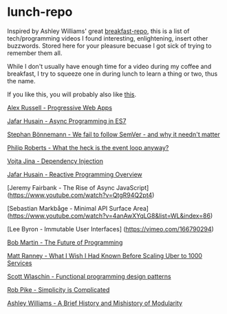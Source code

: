 # lunch-repo

Inspired by Ashley Williams' great [breakfast-repo](https://github.com/ashleygwilliams/breakfast-repo), this is a list of tech/programming videos I found interesting, enlightening, insert other buzzwords. Stored here for your pleasure becuase I got sick of trying to remember them all. 

While I don't usually have enough time for a video during my coffee and breakfast, I try to squeeze one in during lunch to learn a thing or two, thus the name.

If you like this, you will probably also like [this](https://github.com/jakedex/brunch-repo).

[Alex Russell - Progressive Web Apps](https://www.oreilly.com/ideas/progressive-web-apps-and-whats-next-for-mobile)

[Jafar Husain - Async Programming in ES7](https://www.youtube.com/watch?v=lil4YCCXRYc&list=PLS1cYe5xBIhXTlVOuWMtbuBpqKVgnIOJb&index=21)

[Stephan Bönnemann - We fail to follow SemVer - and why it needn't matter](https://www.youtube.com/watch?v=tc2UgG5L7WM)

[Philip Roberts - What the heck is the event loop anyway?](https://www.youtube.com/watch?v=8aGhZQkoFbQ)

[Vojta Jina - Dependency Injection](https://www.youtube.com/watch?v=_OGGsf1ZXMs&list=PLS1cYe5xBIhXTlVOuWMtbuBpqKVgnIOJb&index)

[Jafar Husain - Reactive Programming Overview](https://www.youtube.com/watch?v=dwP1TNXE6fc)

[Jeremy Fairbank - The Rise of Async JavaScript] (https://www.youtube.com/watch?v=QtgR94Q2pt4)

[Sebastian Markbåge - Minimal API Surface Area] (https://www.youtube.com/watch?v=4anAwXYqLG8&list=WL&index=86)

[Lee Byron - Immutable User Interfaces] (https://vimeo.com/166790294)

[Bob Martin - The Future of Programming](https://www.youtube.com/watch?v=ecIWPzGEbFc&list=WL)

[Matt Ranney - What I Wish I Had Known Before Scaling Uber to 1000 Services](https://www.youtube.com/watch?v=kb-m2fasdDY)

[Scott Wlaschin - Functional programming design patterns](https://www.youtube.com/watch?v=E8I19uA-wGY)

[Rob Pike - Simplicity is Complicated](https://www.youtube.com/watch?v=rFejpH_tAHM)

[Ashley Williams - A Brief History and Mishistory of Modularity](https://www.youtube.com/watch?v=LfOVyNQK5io)
